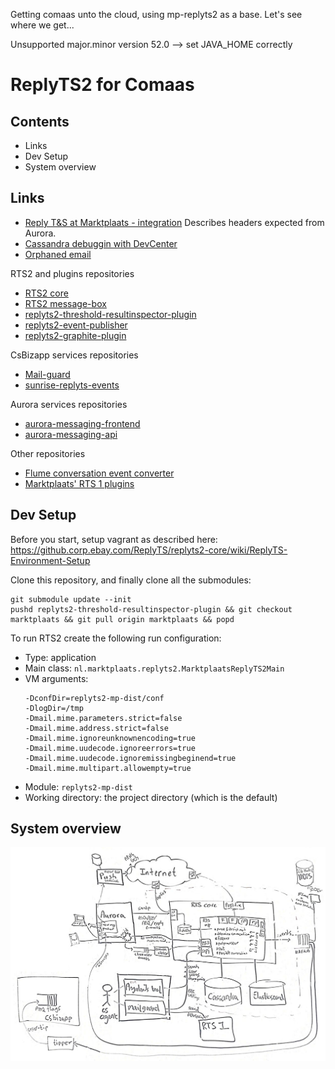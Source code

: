 Getting comaas unto the cloud, using mp-replyts2 as a base. Let's see where we get...

Unsupported major.minor version 52.0 --> set JAVA_HOME correctly

# ReplyTS2 for Comaas

## Contents

* Links
* Dev Setup
* System overview

## Links

* [Reply T&S at Marktplaats - integration](https://ecgwiki.corp.ebay.com/confluence/pages/viewpage.action?pageId=69271634) Describes headers expected from Aurora.
* [Cassandra debuggin with DevCenter](docs/cassandra-debugging.md)
* [Orphaned email](docs/orphaned-mail.md)

RTS2 and plugins repositories

* [RTS2 core](https://github.corp.ebay.com/ReplyTS/replyts2-core/)
* [RTS2 message-box](https://github.corp.ebay.com/ReplyTS/replyts2-message-box)
* [replyts2-threshold-resultinspector-plugin](https://github.corp.ebay.com/ReplyTS/replyts2-threshold-resultinspector-plugin)
* [replyts2-event-publisher](https://github.corp.ebay.com/ReplyTS/replyts2-event-publisher)
* [replyts2-graphite-plugin](https://github.corp.ebay.com/ReplyTS/replyts2-graphite-plugin)

CsBizapp services repositories

* [Mail-guard](https://github.corp.ebay.com/ecg-marktplaats/sunrise-mail-guard)
* [sunrise-replyts-events](https://github.corp.ebay.com/ecg-marktplaats/sunrise-replyts-events)

Aurora services repositories

* [aurora-messaging-frontend](https://github.corp.ebay.com/ecg-marktplaats/aurora-messaging-frontend)
* [aurora-messaging-api](https://github.corp.ebay.com/ecg-marktplaats/aurora-messaging-api)

Other repositories

* [Flume conversation event converter](https://github.corp.ebay.com/ReplyTS/conversation-event-converter)
* [Marktplaats' RTS 1 plugins](https://github.corp.ebay.com/ecg-marktplaats/csba-replyts-plugins)

## Dev Setup

Before you start, setup vagrant as described here: https://github.corp.ebay.com/ReplyTS/replyts2-core/wiki/ReplyTS-Environment-Setup

Clone this repository, and finally clone all the submodules:
```
git submodule update --init
pushd replyts2-threshold-resultinspector-plugin && git checkout marktplaats && git pull origin marktplaats && popd
```

To run RTS2 create the following run configuration:

* Type: application
* Main class: `nl.marktplaats.replyts2.MarktplaatsReplyTS2Main`
* VM arguments:
  ```
  -DconfDir=replyts2-mp-dist/conf
  -DlogDir=/tmp
  -Dmail.mime.parameters.strict=false
  -Dmail.mime.address.strict=false
  -Dmail.mime.ignoreunknownencoding=true
  -Dmail.mime.uudecode.ignoreerrors=true
  -Dmail.mime.uudecode.ignoremissingbeginend=true
  -Dmail.mime.multipart.allowempty=true
  ```
* Module: `replyts2-mp-dist`
* Working directory: the project directory (which is the default)

## System overview

![Messaging system overview at Marktplaats](/docs/20151221-messaging-system-overview.jpg)
